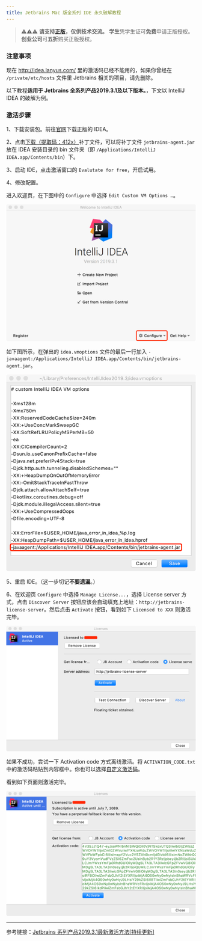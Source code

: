 ```yaml
---
title: Jetbrains Mac 版全系列 IDE 永久破解教程
---
```


> ⚠️⚠️⚠️ **请支持[正版](https://www.jetbrains.com/idea/)，仅供技术交流。**
**学生**凭学生证可**免费**申请正版授权。
**创业公司**可**五折**购买正版授权。

### 注意事项

现在 http://idea.lanyus.com/ 里的激活码已经不能用的，如果你曾经在 `/private/etc/hosts` 文件里 Jetbrains 相关的项⽬，请先删除。

以下教程**适用于 Jetbrains 全系列产品2019.3.1及以下版本。**，下文以 IntelliJ IDEA 的破解为例。

### 激活步骤

1、下载安装包。前往[官网](https://www.jetbrains.com/idea/)下载正版的 IDEA。

2、点击[下载（提取码：412x）](https://pan.baidu.com/s/1sosqRASs1WmKJMV8j8qHPQ)补丁文件，可以将补丁文件 `jetbrains-agent.jar` 放在 IDEA 安装目录的 bin 文件夹（即 `/Applications/IntelliJ IDEA.app/Contents/bin`）下。

3、启动 IDE，点击激活窗口的 `Evalutate for free`，开启试用。

4、修改配置。

进入欢迎页，在下图中的 `Configure` 中选择 `Edit Custom VM Options …`。

![](/resources/images/jetbrains-configure.png)

如下图所示，在弹出的 `idea.vmoptions` 文件的最后一行加入 `-javaagent:/Applications/IntelliJ IDEA.app/Contents/bin/jetbrains-agent.jar`。

![](/resources/images/jetbrains-vmoptions.png)

5、重启 IDE。（这一步切记**不要遗漏**。）

6、在欢迎页 `Configure` 中选择 `Manage License...`，选择 License server ⽅式，点击 `Discover Server` 按钮应该会⾃动填充上地址：`http://jetbrains-license-server`。然后点击 `Activate` 按钮，看到如下 `Licensed to XXX` 则激活完毕。

![](/resources/images/jetbrains-licensed-license-server.png)
   
如果不成功，尝试一下 Activation code 方式离线激活。将 `ACTIVATION_CODE.txt` 中的激活码粘贴到内容框中。你也可以选择[自定义激活码](https://zhile.io/custom-license.html)。
   
看到如下页面则激活完毕。

![](/resources/images/jetbrains-licensed-activation-code.png)
   
---
参考链接：[Jetbrains 系列产品2019.3.1最新激活方法[持续更新]](https://zhile.io/2018/08/25/jetbrains-license-server-crack.html)

